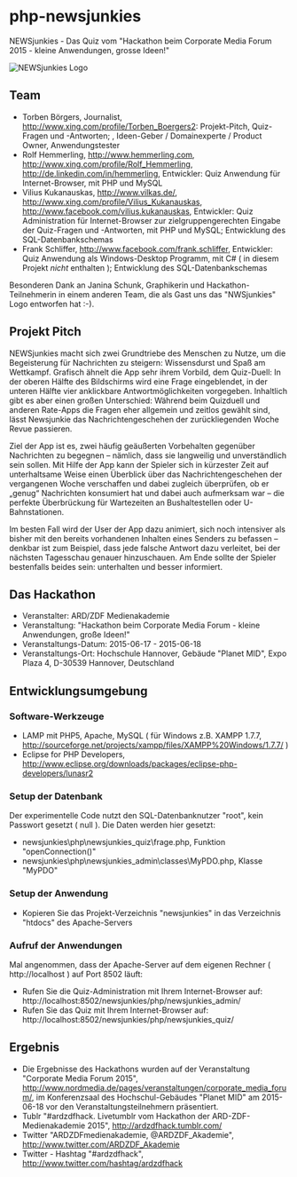 # php-newsjunkies
NEWSjunkies - Das Quiz vom "Hackathon beim Corporate Media Forum 2015 - kleine Anwendungen, grosse Ideen!" 

![NEWSjunkies Logo](/doc/images/newsjunkies_logo.jpg "NEWSjunkies Logo") 

## Team
- Torben Börgers, Journalist, http://www.xing.com/profile/Torben_Boergers2: Projekt-Pitch, Quiz-Fragen und -Antworten; , Ideen-Geber / Domainexperte / Product Owner, Anwendungstester
- Rolf Hemmerling, http://www.hemmerling.com, http://www.xing.com/profile/Rolf_Hemmerling, http://de.linkedin.com/in/hemmerling, Entwickler: Quiz Anwendung für Internet-Browser, mit PHP und MySQL
- Vilius Kukanauskas, http://www.vilkas.de/, http://www.xing.com/profile/Vilius_Kukanauskas, http://www.facebook.com/vilius.kukanauskas, Entwickler: Quiz Administration für Internet-Browser zur zielgruppengerechten Eingabe der Quiz-Fragen und -Antworten, mit PHP und MySQL; Entwicklung des SQL-Datenbankschemas
- Frank Schliffer, http://www.facebook.com/frank.schliffer, Entwickler: Quiz Anwendung als Windows-Desktop Programm, mit C# ( in diesem Projekt *nicht* enthalten ); Entwicklung des SQL-Datenbankschemas

Besonderen Dank an Janina Schunk, Graphikerin und Hackathon-Teilnehmerin in einem anderen Team, die als Gast uns das "NWSjunkies" Logo entworfen hat :-).

## Projekt Pitch

NEWSjunkies macht sich zwei Grundtriebe des Menschen zu Nutze, um die Begeisterung für Nachrichten zu steigern: Wissensdurst und Spaß am Wettkampf. Grafisch ähnelt die App sehr ihrem Vorbild, dem Quiz-Duell: In der oberen Hälfte des Bildschirms wird eine Frage eingeblendet, in der unteren Hälfte vier anklickbare Antwortmöglichkeiten vorgegeben. Inhaltlich gibt es aber einen großen Unterschied: Während beim Quizduell und anderen Rate-Apps die Fragen eher allgemein und zeitlos gewählt sind, lässt Newsjunkie das Nachrichtengeschehen der zurückliegenden Woche Revue passieren.

Ziel der App ist es, zwei häufig geäußerten Vorbehalten gegenüber Nachrichten zu begegnen – nämlich, dass sie langweilig und unverständlich sein sollen. Mit Hilfe der App kann der Spieler sich in kürzester Zeit auf unterhaltsame Weise einen Überblick über das Nachrichtengeschehen der vergangenen Woche verschaffen und dabei zugleich überprüfen, ob er „genug“ Nachrichten konsumiert hat und dabei auch aufmerksam war – die perfekte Überbrückung für Wartezeiten an Bushaltestellen oder U-Bahnstationen.

Im besten Fall wird der User der App dazu animiert, sich noch intensiver als bisher mit den bereits vorhandenen Inhalten eines Senders zu befassen – denkbar ist zum Beispiel, dass jede falsche Antwort dazu verleitet, bei der nächsten Tagesschau genauer hinzuschauen. Am Ende sollte der Spieler bestenfalls beides sein: unterhalten und besser informiert.

## Das Hackathon
- Veranstalter: ARD/ZDF Medienakademie 
- Veranstaltung: "Hackathon beim Corporate Media Forum - kleine Anwendungen, große Ideen!" 
- Veranstaltungs-Datum: 2015-06-17 - 2015-06-18
- Veranstaltungs-Ort: Hochschule Hannover, Gebäude "Planet MID", Expo Plaza 4, D-30539 Hannover, Deutschland

## Entwicklungsumgebung
### Software-Werkzeuge
- LAMP mit PHP5, Apache, MySQL ( für Windows z.B. XAMPP 1.7.7, http://sourceforge.net/projects/xampp/files/XAMPP%20Windows/1.7.7/ )
- Eclipse for PHP Developers, http://www.eclipse.org/downloads/packages/eclipse-php-developers/lunasr2

### Setup der Datenbank
Der experimentelle Code nutzt den SQL-Datenbanknutzer "root", kein Passwort gesetzt ( null ). Die Daten werden hier gesetzt:
- newsjunkies\php\newsjunkies_quiz\frage.php, Funktion "openConnection()"
- newsjunkies\php\newsjunkies_admin\classes\MyPDO.php, Klasse "MyPDO"

### Setup der Anwendung
- Kopieren Sie das Projekt-Verzeichnis "newsjunkies" in das Verzeichnis "htdocs" des Apache-Servers

### Aufruf der Anwendungen
Mal angenommen, dass der Apache-Server auf dem eigenen Rechner ( http://localhost ) auf Port 8502 läuft:
- Rufen Sie die Quiz-Administration mit Ihrem Internet-Browser auf: http://localhost:8502/newsjunkies/php/newsjunkies_admin/
- Rufen Sie das Quiz mit Ihrem Internet-Browser auf: http://localhost:8502/newsjunkies/php/newsjunkies_quiz/

## Ergebnis
- Die Ergebnisse des Hackathons wurden auf der Veranstaltung "Corporate Media Forum 2015", http://www.nordmedia.de/pages/veranstaltungen/corporate_media_forum/, im Konferenzsaal des Hochschul-Gebäudes "Planet MID" am 2015-06-18 vor den Veranstaltungsteilnehmern präsentiert.
- Tublr "#ardzdfhack. Livetumblr vom Hackathon der ARD-ZDF-Medienakademie 2015", http://ardzdfhack.tumblr.com/
- Twitter "ARDZDFmedienakademie, @ARDZDF_Akademie", http://www.twitter.com/ARDZDF_Akademie
- Twitter - Hashtag "#ardzdfhack", http://www.twitter.com/hashtag/ardzdfhack
